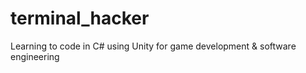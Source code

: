 # terminal_hacker
Learning to code in C# using Unity for game development &amp; software engineering
